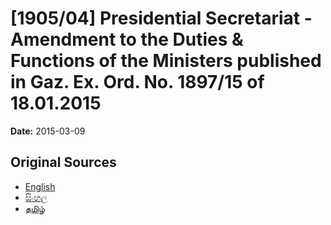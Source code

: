# [1905/04] Presidential Secretariat - Amendment to the Duties & Functions of the Ministers published in Gaz. Ex. Ord. No. 1897/15 of 18.01.2015

**Date:** 2015-03-09

## Original Sources

- [English](https://documents.gov.lk/view/extra-gazettes/2015/3/1905-04_E.pdf)
- [සිංහල](https://documents.gov.lk/view/extra-gazettes/2015/3/1905-04_S.pdf)
- [தமிழ்](https://documents.gov.lk/view/extra-gazettes/2015/3/1905-04_T.pdf)
